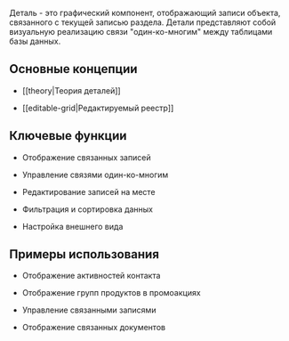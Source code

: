 Деталь - это графический компонент, отображающий записи объекта, связанного с текущей записью раздела. Детали представляют собой визуальную реализацию связи "один-ко-многим" между таблицами базы данных.
## Основные концепции

- [[theory|Теория деталей]]

- [[editable-grid|Редактируемый реестр]]
## Ключевые функции

- Отображение связанных записей

- Управление связями один-ко-многим

- Редактирование записей на месте

- Фильтрация и сортировка данных

- Настройка внешнего вида
## Примеры использования

- Отображение активностей контакта

- Отображение групп продуктов в промоакциях

- Управление связанными записями

- Отображение связанных документов